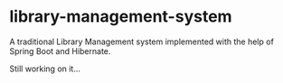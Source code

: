 # library-management-system
A traditional Library Management system implemented with the help of Spring Boot and Hibernate.

Still working on it...
